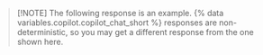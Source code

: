 > [!NOTE] The following response is an example. {% data variables.copilot.copilot_chat_short %} responses are non-deterministic, so you may get a different response from the one shown here.

